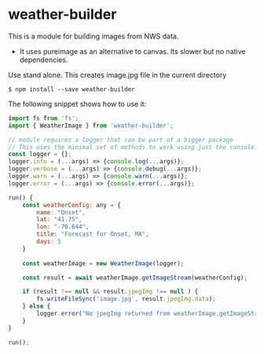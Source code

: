 # weather-builder
This is a module for building images from NWS data.
* It uses pureimage as an alternative to canvas.  Its slower but no native dependencies.

Use stand alone.  This creates image.jpg file in the current directory
```
$ npm install --save weather-builder
```
The following snippet shows how to use it:
```javascript
import fs from 'fs';
import { WeatherImage } from 'weather-builder';

// module requires a logger that can be part of a bigger package
// This uses the minimal set of methods to work using just the console.
const logger = {};
logger.info = (...args) => {console.log(...args)};
logger.verbose = (...args) => {console.debug(...args)};
logger.warn = (...args) => {console.warn(...args)};
logger.error = (...args) => {console.error(...args)};

run() {
    const weatherConfig: any = {
        name: "Onset",
        lat: "41.75",
        lon: "-70.644",
        title: "Forecast for Onset, MA",
        days: 5
    }
    
    const weatherImage = new WeatherImage(logger);

    const result = await weatherImage.getImageStream(weatherConfig);

    if (result !== null && result.jpegImg !== null ) {
        fs.writeFileSync('image.jpg', result.jpegImg.data);
    } else {
        logger.error("No jpegImg returned from weatherImage.getImageStream")
    }
}

run();
```
